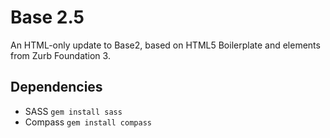 # Base 2.5

An HTML-only update to Base2, based on HTML5 Boilerplate and elements from Zurb Foundation 3.

## Dependencies
* SASS `gem install sass`
* Compass `gem install compass`